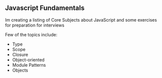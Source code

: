 ## Javascript Fundamentals

Im creating a listing of Core Subjects about JavaScript and some exercises for preparation for interviews

Few of the topics include:

- Type
- Scope
- Closure
- Object-oriented
- Module Patterns
- Objects
